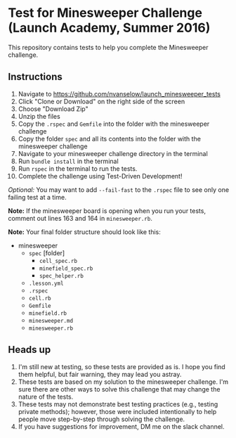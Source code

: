 # Test for Minesweeper Challenge (Launch Academy, Summer 2016)

This repository contains tests to help you complete the Minesweeper challenge.

## Instructions
1. Navigate to https://github.com/nvanselow/launch_minesweeper_tests
2. Click "Clone or Download" on the right side of the screen
3. Choose "Download Zip"
4. Unzip the files
5. Copy the `.rspec` and `Gemfile` into the folder with the minesweeper challenge
6. Copy the folder `spec` and all its contents into the folder with the minesweeper challenge
7. Navigate to your minesweeper challenge directory in the terminal
8. Run `bundle install` in the terminal
9. Run `rspec` in the terminal to run the tests.
10. Complete the challenge using Test-Driven Development!

*Optional:* You may want to add `--fail-fast` to the `.rspec` file to see
only one failing test at a time.

**Note:**
If the minesweeper board is opening when you run your tests, comment out lines
163 and 164 in `minesweeper.rb`.

**Note:**
Your final folder structure should look like this:

- minesweeper
  - `spec` [folder]
    - `cell_spec.rb`
    - `minefield_spec.rb`
    - `spec_helper.rb`
  - `.lesson.yml`
  - `.rspec`
  - `cell.rb`
  - `Gemfile`
  - `minefield.rb`
  - `minesweeper.md`
  - `minesweeper.rb`

## Heads up

1. I'm still new at testing, so these tests are provided as is. I hope you find them
helpful, but fair warning, they may lead you astray.
2. These tests are based on my solution to the minesweeper challenge. I'm sure there
are other ways to solve this challenge that may change the nature of the tests.
3. These tests may not demonstrate best testing practices (e.g., testing private methods);
however, those were included intentionally to help people move step-by-step through
solving the challenge.
4. If you have suggestions for improvement, DM me on the slack channel.

